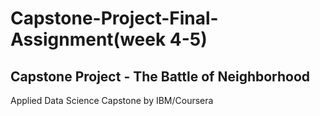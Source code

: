 # Capstone-Project-Final-Assignment(week 4-5)
## Capstone Project - The Battle of Neighborhood
Applied Data Science Capstone by IBM/Coursera
